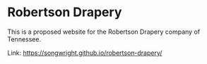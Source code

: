 # Robertson Drapery

This is a proposed website for the Robertson Drapery company of Tennessee.

Link: https://songwright.github.io/robertson-drapery/